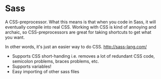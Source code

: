 # Sass
A CSS-preprocessor.
What this means is that when you code in Sass, it will eventually compile into real CSS. Working with CSS is kind of annoying and archaic, so CSS-preprocessors are great for taking shortcuts to get what you want.

In other words, it's just an easier way to do CSS.
http://sass-lang.com/

 - Supports CSS short-handing i.e. removes a lot of redundant CSS code, semicolon problems, braces problems, etc.
 - Supports variables!
 - Easy importing of other sass files
